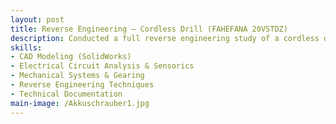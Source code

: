 ```yaml
---
layout: post
title: Reverse Engineering – Cordless Drill (FAHEFANA 20VSTDZ)
description: Conducted a full reverse engineering study of a cordless drill (FAHEFANA 20VSTDZ) to analyze its mechanical, electrical, and structural design. The project involved disassembly, component analysis, CAD documentation, and functional testing, with the goal of understanding system integration and comparing findings to manufacturer specifications.
skills: 
- CAD Modeling (SolidWorks)
- Electrical Circuit Analysis & Sensorics
- Mechanical Systems & Gearing
- Reverse Engineering Techniques
- Technical Documentation
main-image: /Akkuschrauber1.jpg 
---
```

